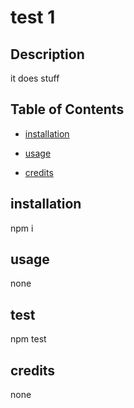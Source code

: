 # test 1 

 ## Description 

 it does stuff 

 
  ## Table of Contents 

 
  - [installation](#installation) 
 
  - [usage](#usage) 
 
  - [credits](#credits) 


  
  ## installation 

 npm i 


  ## usage 

 none 

 
  ## test 

 npm test 


  ## credits 

 none 



